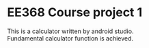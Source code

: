 # EE368 Course project 1

This is a calculator written by android studio.  
Fundamental calculator function is achieved.
